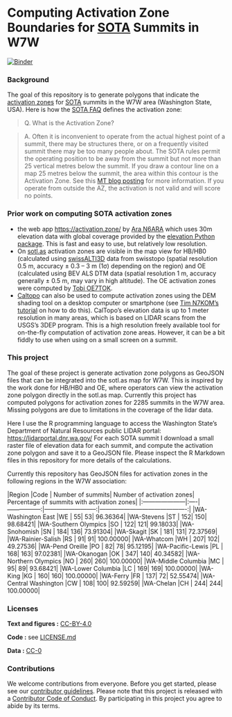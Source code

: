 
<!-- README.md is generated from README.Rmd. Please edit that file -->

# Computing Activation Zone Boundaries for [SOTA](https://www.sota.org.uk/) Summits in W7W

<!-- badges: start -->

[![Binder](https://mybinder.org/badge_logo.svg)](https://mybinder.org/v2/gh/benmarwick/computing-sota-az-boundaries/master?urlpath=rstudio)

<!-- badges: end -->

### Background

The goal of this repository is to generate polygons that indicate the
[activation zones](https://www.sota.org.uk/Blog/2017/07/08/In-The-Zone)
for [SOTA](https://www.sota.org.uk/) summits in the W7W area (Washington
State, USA). Here is how the [SOTA
FAQ](https://www.sota.org.uk/Joining-In/FAQs) defines the activation
zone:

> Q. What is the Activation Zone?

> A. Often it is inconvenient to operate from the actual highest point
> of a summit, there may be structures there, or on a frequently visited
> summit there may be too many people about. The SOTA rules permit the
> operating position to be away from the summit but not more than 25
> vertical metres below the summit. If you draw a contour line on a map
> 25 metres below the summit, the area within this contour is the
> Activation Zone. See this [MT blog
> posting](https://www.sota.org.uk/Blog/2017/07/08/In-The-Zone) for more
> information. If you operate from outside the AZ, the activation is not
> valid and will score no points.

### Prior work on computing SOTA activation zones

- the web app <https://activation.zone/> by [Ara
  N6ARA](https://n6ara.com/) which uses 30m elevation data with global
  coverage provided by the [elevation Python
  package](https://pypi.org/project/elevation/). This is fast and easy
  to use, but relatively low resolution.
- On [sotl.as](https://sotl.as/) activation zones are visible in the map
  view for HB/HB0 (calculated using
  [swissALTI3D](https://www.swisstopo.admin.ch/de/hoehenmodell-swissalti3d)
  data from swisstopo (spatial resolution 0.5 m, accuracy ± 0.3 – 3 m
  (1σ) depending on the region) and OE (calculated using BEV ALS DTM
  data (spatial resolution 1 m, accuracy generally ± 0.5 m, may vary in
  high altitude). The OE activation zones were computed by [Tobi
  OE7TOK](https://reflector.sota.org.uk/t/activation-zones-for-oe-on-sotlas/34629).
- [Caltopo](https://caltopo.com/) can also be used to compute activation
  zones using the DEM shading tool on a desktop computer or smartphone
  (see [Tim N7KOM’s](https://www.etsy.com/shop/N7KOMPortableRadio)
  [tutorial](https://www.youtube.com/watch?v=UixA1Fc4D1c) on how to do
  this). CalTopo’s elevation data is up to 1 meter resolution in many
  areas, which is based on LIDAR scans from the USGS’s 3DEP program.
  This is a high resolution freely available tool for on-the-fly
  computation of activation zone areas. However, it can be a bit fiddly
  to use when using on a small screen on a summit.

### This project

The goal of these project is generate activation zone polygons as
GeoJSON files that can be integrated into the sotl.as map for W7W. This
is inspired by the work done for HB/HB0 and OE, where operators can view
the activation zone polygon directly in the sotl.as map. Currently this
project has computed polygons for activation zones for 2285 summits in
the W7W area. Missing polygons are due to limitations in the coverage of
the lidar data.

Here I use the R programming language to access the Washington State’s
Department of Natural Resources public LIDAR portal:
<https://lidarportal.dnr.wa.gov/> For each SOTA summit I download a
small raster file of elevation data for each summit, and compute the
activation zone polygon and save it to a GeoJSON file. Please inspect
the R Markdown files in this repository for more details of the
calculations.

Currently this repository has GeoJSON files for activation zones in the
following regions in the W7W association:

\|Region \|Code \| Number of summits\| Number of activation zones\|
Percentage of summits with activation zones\|
\|:———————\|:—-\|—————–:\|————————–:\|——————————————-:\| \|WA-Washington
East \|WE \| 55\| 53\| 96.36364\| \|WA-Stevens \|ST \| 152\| 150\|
98.68421\| \|WA-Southern Olympics \|SO \| 122\| 121\| 99.18033\|
\|WA-Snohomish \|SN \| 184\| 136\| 73.91304\| \|WA-Skagit \|SK \| 181\|
131\| 72.37569\| \|WA-Rainier-Salish \|RS \| 91\| 91\| 100.00000\|
\|WA-Whatcom \|WH \| 207\| 102\| 49.27536\| \|WA-Pend Oreille \|PO \|
82\| 78\| 95.12195\| \|WA-Pacific-Lewis \|PL \| 168\| 163\| 97.02381\|
\|WA-Okanogan \|OK \| 347\| 140\| 40.34582\| \|WA-Northern Olympics \|NO
\| 260\| 260\| 100.00000\| \|WA-Middle Columbia \|MC \| 95\| 89\|
93.68421\| \|WA-Lower Columbia \|LC \| 169\| 169\| 100.00000\| \|WA-King
\|KG \| 160\| 160\| 100.00000\| \|WA-Ferry \|FR \| 137\| 72\| 52.55474\|
\|WA-Central Washington \|CW \| 108\| 100\| 92.59259\| \|WA-Chelan \|CH
\| 244\| 244\| 100.00000\|

### Licenses

**Text and figures :**
[CC-BY-4.0](http://creativecommons.org/licenses/by/4.0/)

**Code :** see [LICENSE.md](LICENSE.md)

**Data :** [CC-0](http://creativecommons.org/publicdomain/zero/1.0/)

### Contributions

We welcome contributions from everyone. Before you get started, please
see our [contributor guidelines](CONTRIBUTING.md). Please note that this
project is released with a [Contributor Code of Conduct](CONDUCT.md). By
participating in this project you agree to abide by its terms.
